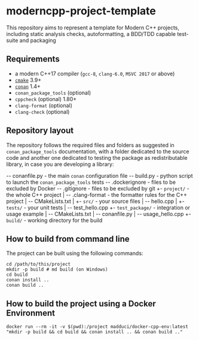 # moderncpp-project-template

This repository aims to represent a template for Modern C++ projects, including static analysis checks, autoformatting, a BDD/TDD capable test-suite and packaging

## Requirements

* a modern C++17 compiler (`gcc-8`, `clang-6.0`, `MSVC 2017` or above)
* [`cmake`](https://cmake.org) 3.9+
* [`conan`](https://conan.io) 1.4+
* `conan_package_tools` (optional)
* `cppcheck` (optional) 1.80+
* `clang-format` (optional)
* `clang-check` (optional)

## Repository layout

The repository follows the required files and folders as suggested in `conan_package_tools` documentation, with a folder dedicated to the source code and another one dedicated to testing the package as redistributable library, in case you are developing a library:

-- conanfile.py      - the main `conan` configuration file
-- build.py          - python script to launch the `conan_package_tools` tests
-- .dockerignore     - files to be excluded by Docker
-- .gitignore        - files to be excluded by git
+- `project/`        - the whole C++ project
  | -- .clang-format - the formatter rules for the C++ project
  | -- CMakeLists.txt
  | +- `src/`        - your source files
  |    -- hello.cpp
  | +- `tests/`      - your unit tests
  |   -- test_hello.cpp
+- `test_package/`   - integration or usage example
  | -- CMakeLists.txt
  | -- conanfile.py
  | -- usage_hello.cpp
+- `build/`          - working directory for the build

## How to build from command line

The project can be built using the following commands:

```shell
cd /path/to/this/project
mkdir -p build # md build (on Windows)
cd build
conan install ..
conan build ..
```

## How to build the project using a Docker Environment

`docker run --rm -it -v $(pwd):/project madduci/docker-cpp-env:latest "mkdir -p build && cd build && conan install .. && conan build .."`
